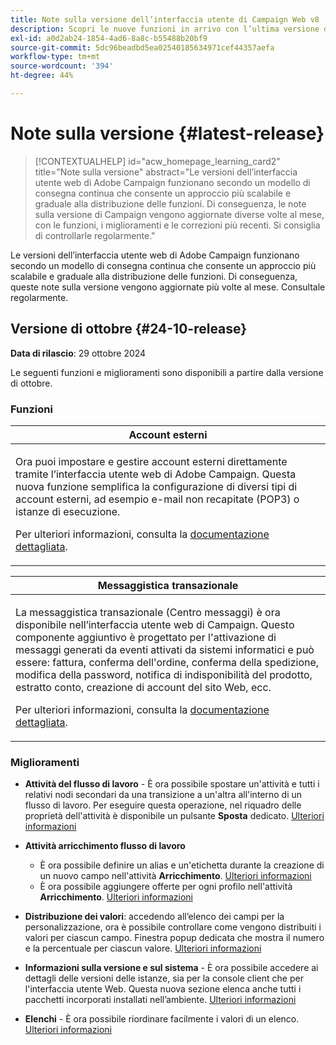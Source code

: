 ```yaml
---
title: Note sulla versione dell’interfaccia utente di Campaign Web v8
description: Scopri le nuove funzioni in arrivo con l’ultima versione dell’interfaccia utente di Campaign Web
exl-id: a0d2ab24-1854-4ad6-8a8c-b55488b20bf9
source-git-commit: 5dc96beadbd5ea02540185634971cef44357aefa
workflow-type: tm+mt
source-wordcount: '394'
ht-degree: 44%

---
```


# Note sulla versione {#latest-release}

>[!CONTEXTUALHELP]
>id="acw_homepage_learning_card2"
>title="Note sulla versione"
>abstract="Le versioni dell’interfaccia utente web di Adobe Campaign funzionano secondo un modello di consegna continua che consente un approccio più scalabile e graduale alla distribuzione delle funzioni. Di conseguenza, le note sulla versione di Campaign vengono aggiornate diverse volte al mese, con le funzioni, i miglioramenti e le correzioni più recenti. Si consiglia di controllarle regolarmente."

Le versioni dell’interfaccia utente web di Adobe Campaign funzionano secondo un modello di consegna continua che consente un approccio più scalabile e graduale alla distribuzione delle funzioni. Di conseguenza, queste note sulla versione vengono aggiornate più volte al mese. Consultale regolarmente.

## Versione di ottobre {#24-10-release}

**Data di rilascio**: 29 ottobre 2024

Le seguenti funzioni e miglioramenti sono disponibili a partire dalla versione di ottobre.

### Funzioni

<table>
<thead>
<tr>
<th><strong>Account esterni</strong><br/></th>
</tr>
</thead>
<tbody>
<tr>
<td>
<p>Ora puoi impostare e gestire account esterni direttamente tramite l’interfaccia utente web di Adobe Campaign. Questa nuova funzione semplifica la configurazione di diversi tipi di account esterni, ad esempio e-mail non recapitate (POP3) o istanze di esecuzione.</p>
<p>Per ulteriori informazioni, consulta la <a href="../administration/external-account.md">documentazione dettagliata</a>.</p>
</td>
</tr>
</tbody>
</table>


<table>
<thead>
<tr>
<th><strong>Messaggistica transazionale</strong><br/></th>
</tr>
</thead>
<tbody>
<tr>
<td>
<p>La messaggistica transazionale (Centro messaggi) è ora disponibile nell’interfaccia utente web di Campaign. Questo componente aggiuntivo è progettato per l'attivazione di messaggi generati da eventi attivati da sistemi informatici e può essere: fattura, conferma dell'ordine, conferma della spedizione, modifica della password, notifica di indisponibilità del prodotto, estratto conto, creazione di account del sito Web, ecc.</p>
<p>Per ulteriori informazioni, consulta la <a href="../transactional-messaging/transactional.md">documentazione dettagliata</a>.</p>
</td>
</tr>
</tbody>
</table>

<!--table>
<thead>
<tr>
<th><strong>External deliveries</strong><br/></th>
</tr>
</thead>
<tbody>
<tr>
<td>
<p>You can now define External deliveries, and External delivery templates, in Campaign web user interface. With this mode, messages are generated in an input file which can be shared with your external provider. The External delivery mode is the default mode for the direct mail channel.</p>
</td>
</tr>
</tbody>
</table-->


### Miglioramenti

* **Attività del flusso di lavoro** - È ora possibile spostare un&#39;attività e tutti i relativi nodi secondari da una transizione a un&#39;altra all&#39;interno di un flusso di lavoro. Per eseguire questa operazione, nel riquadro delle proprietà dell&#39;attività è disponibile un pulsante **Sposta** dedicato. [Ulteriori informazioni](../workflows/orchestrate-activities.md#move)

* **Attività arricchimento flusso di lavoro**

   * È ora possibile definire un alias e un&#39;etichetta durante la creazione di un nuovo campo nell&#39;attività **Arricchimento**. [Ulteriori informazioni](../workflows/activities/enrichment.md#collection-settings)
   * È ora possibile aggiungere offerte per ogni profilo nell&#39;attività **Arricchimento**. [Ulteriori informazioni](../workflows/activities/enrichment.md##add-offers)

* **Distribuzione dei valori**: accedendo all’elenco dei campi per la personalizzazione, ora è possibile controllare come vengono distribuiti i valori per ciascun campo. Finestra popup dedicata che mostra il numero e la percentuale per ciascun valore. [Ulteriori informazioni](../query/build-query.md#distribution-values-query)

* **Informazioni sulla versione e sul sistema** - È ora possibile accedere ai dettagli delle versioni delle istanze, sia per la console client che per l&#39;interfaccia utente Web. Questa nuova sezione elenca anche tutti i pacchetti incorporati installati nell’ambiente. [Ulteriori informazioni](../get-started/user-interface.md#user-interface-about)

* **Elenchi** - È ora possibile riordinare facilmente i valori di un elenco. [Ulteriori informazioni](../get-started/work-with-folders.md)
